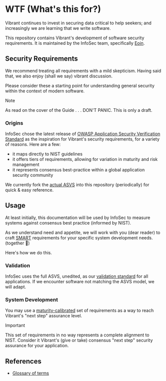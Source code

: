 # WTF (What's this for?)

Vibrant continues to invest in securing data critical to help seekers; and increasingly we are learning that we write software.

This repository contains Vibrant's development of software security requirements.  It is maintained by the InfoSec team, specifically [Eoin](https://github.com/Celtikill).

## Security Requirements

We recommend treating all requirements with a mild skepticism.  Having said that, we also enjoy (shall we say) vibrant discussion.

Please consider these a starting point for understanding general security within the context of modern software.

>[!NOTE]
> As read on the cover of the Guide . . . DON'T PANIC.  This is only a draft.

### Origins

InfoSec chose the latest release of [OWASP Application Security Verification Standard](https://github.com/OWASP/ASVS) as the inspiration for Vibrant's security requirements, for a variety of reasons.  Here are a few:

- it maps directly to NIST guidelines
- it offers tiers of requirements, allowing for variation in maturity and risk management
- it represents consensus best-practice within a global application security community

We currently fork the [actual ASVS](./ASVS_docs/README.md) into this repository (periodically) for quick & easy reference.

## Usage

At least initially, this documentation will be used by InfoSec to measure systems against consensus best practice (informed by NIST).

As we understand need and appetite, we will work with you (dear reader) to craft [SMART](https://en.wikipedia.org/wiki/SMART_criteria) requirements for your specific system development needs. (together :love_letter:) 

Here's how we do this.

### Validation

InfoSec uses the full ASVS, unedited, as our [validation standard](./validation_requirements/INDEX.md) for all applications.  If we encounter software not matching the ASVS model, we will adapt.

### System Development

You may use a [maturity-calibrated](./system_requirements/INDEX.md) set of requirements as a way to reach Vibrant's "next step" assurance level.

> [!IMPORTANT]
> This set of requirements in no way represents a complete alignment to NIST.  Consider it Vibrant's (give or take) consensus "next step" security assurance for your application.

## References

- [Glossary of terms](./glossary.md)
